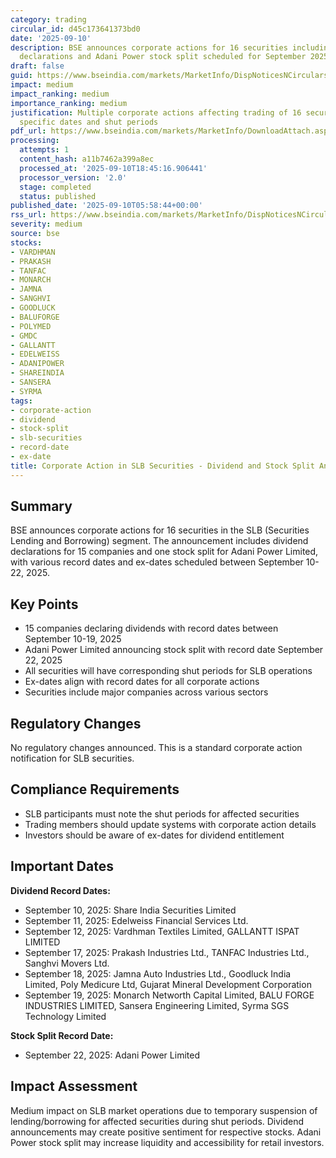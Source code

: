 ```yaml
---
category: trading
circular_id: d45c173641373bd0
date: '2025-09-10'
description: BSE announces corporate actions for 16 securities including dividend
  declarations and Adani Power stock split scheduled for September 2025.
draft: false
guid: https://www.bseindia.com/markets/MarketInfo/DispNoticesNCirculars.aspx?Noticeid={4C56EBB2-957D-4098-9D30-7497418351C8}&noticeno=20250910-4&dt=09/10/2025&icount=4&totcount=59&flag=0
impact: medium
impact_ranking: medium
importance_ranking: medium
justification: Multiple corporate actions affecting trading of 16 securities with
  specific dates and shut periods
pdf_url: https://www.bseindia.com/markets/MarketInfo/DownloadAttach.aspx?id=20250910-4&attachedId=7d4773ae-99a7-4cd7-a8b4-d28ff36ea62c
processing:
  attempts: 1
  content_hash: a11b7462a399a8ec
  processed_at: '2025-09-10T18:45:16.906441'
  processor_version: '2.0'
  stage: completed
  status: published
published_date: '2025-09-10T05:58:44+00:00'
rss_url: https://www.bseindia.com/markets/MarketInfo/DispNoticesNCirculars.aspx?Noticeid={4C56EBB2-957D-4098-9D30-7497418351C8}&noticeno=20250910-4&dt=09/10/2025&icount=4&totcount=59&flag=0
severity: medium
source: bse
stocks:
- VARDHMAN
- PRAKASH
- TANFAC
- MONARCH
- JAMNA
- SANGHVI
- GOODLUCK
- BALUFORGE
- POLYMED
- GMDC
- GALLANTT
- EDELWEISS
- ADANIPOWER
- SHAREINDIA
- SANSERA
- SYRMA
tags:
- corporate-action
- dividend
- stock-split
- slb-securities
- record-date
- ex-date
title: Corporate Action in SLB Securities - Dividend and Stock Split Announcements
---
```


## Summary

BSE announces corporate actions for 16 securities in the SLB (Securities Lending and Borrowing) segment. The announcement includes dividend declarations for 15 companies and one stock split for Adani Power Limited, with various record dates and ex-dates scheduled between September 10-22, 2025.

## Key Points

- 15 companies declaring dividends with record dates between September 10-19, 2025
- Adani Power Limited announcing stock split with record date September 22, 2025
- All securities will have corresponding shut periods for SLB operations
- Ex-dates align with record dates for all corporate actions
- Securities include major companies across various sectors

## Regulatory Changes

No regulatory changes announced. This is a standard corporate action notification for SLB securities.

## Compliance Requirements

- SLB participants must note the shut periods for affected securities
- Trading members should update systems with corporate action details
- Investors should be aware of ex-dates for dividend entitlement

## Important Dates

**Dividend Record Dates:**
- September 10, 2025: Share India Securities Limited
- September 11, 2025: Edelweiss Financial Services Ltd.
- September 12, 2025: Vardhman Textiles Limited, GALLANTT ISPAT LIMITED
- September 17, 2025: Prakash Industries Ltd., TANFAC Industries Ltd., Sanghvi Movers Ltd.
- September 18, 2025: Jamna Auto Industries Ltd., Goodluck India Limited, Poly Medicure Ltd, Gujarat Mineral Development Corporation
- September 19, 2025: Monarch Networth Capital Limited, BALU FORGE INDUSTRIES LIMITED, Sansera Engineering Limited, Syrma SGS Technology Limited

**Stock Split Record Date:**
- September 22, 2025: Adani Power Limited

## Impact Assessment

Medium impact on SLB market operations due to temporary suspension of lending/borrowing for affected securities during shut periods. Dividend announcements may create positive sentiment for respective stocks. Adani Power stock split may increase liquidity and accessibility for retail investors.